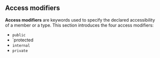 ## Access modifiers
**Access modifiers** are keywords used to specify the declared accessibility of a member or a type. This section introduces the four access modifiers:

- `public`
- `protected
- `internal`
- `private`

